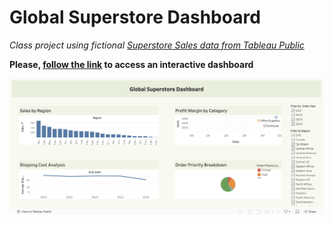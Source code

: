 # Global Superstore Dashboard

*Class project using fictional [Superstore Sales data from Tableau Public](https://public.tableau.com/app/learn/sample-data)*

**Please, [follow the link](https://public.tableau.com/app/profile/alesia.ogulik/viz/GlobalSuperstoreDashboard_17368519357250/AssignmentDashboard) to access an interactive dashboard**

![Dashboard screenshot](https://raw.githubusercontent.com/ogulik/Sample-Superstore-Tableau/refs/heads/main/global_superstore_dashboard.png)
